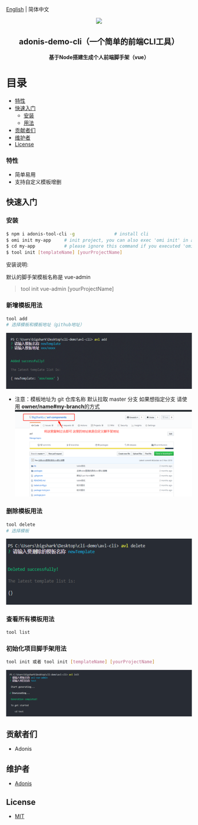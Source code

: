 [English](./README.EN.md) | 简体中文

<p align="center"><img width="100" src="https://vuejs.org/images/logo.png"></p>

<h2 align="center">adonis-demo-cli（一个简单的前端CLI工具）</h2>
<p align="center"><b>基于Node搭建生成个人前端脚手架（vue）</b></p>

# 目录

- [特性](#特性)
- [快速入门](#快速入门)
  - [安装](#安装)
  - [用法](#用法)
- [贡献者们](#贡献者们)
- [维护者](#维护者)
- [License](#license)

### 特性

- 简单易用
- 支持自定义模板增删

## 快速入门

### 安装

```bash
$ npm i adonis-tool-cli -g               # install cli
$ omi init my-app     # init project, you can also exec 'omi init' in an empty folder
$ cd my-app           # please ignore this command if you executed 'omi init' in an empty folder
$ tool init [templateName] [yourProjectName]
```

安装说明:

默认的脚手架模板名称是 vue-admin

> tool init vue-admin [yourProjectName]

### 新增模板用法

```bash
tool add
# 选择模板和模板地址（github地址）
```

![tool-add](./img/readme_add.png)

- 注意：模板地址为 git 仓库名称 默认拉取 master 分支
  如果想指定分支 请使用 **owner/name#my-branch**的方式
  ![tool-add](./img/readme_gitAddress.png)

### 删除模板用法

```bash
tool delete
# 选择模板
```

![tool-add](./img/readme_delete.png)

### 查看所有模板用法

```bash
tool list
```

### 初始化项目脚手架用法

```bash
tool init 或者 tool init [templateName] [yourProjectName]
```

![tool-add](./img/readme_init.png)

## 贡献者们

- Adonis

## 维护者

- [Adonis](https://github.com/AdoniszzZ)

## License

- [MIT](https://opensource.org/licenses/MIT)
